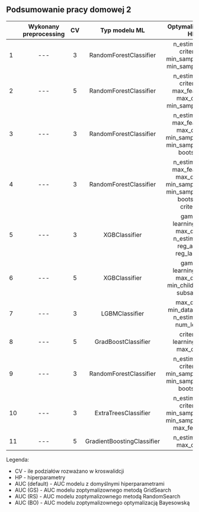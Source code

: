 ## Podsumowanie pracy domowej 2

<table>
<thead>
  <tr>
    <th></th>
    <th>Wykonany preprocessing</th>
    <th>CV</th>
    <th>Typ modelu ML</th>
    <th>Optymalizowane HP</th>
    <th>AUC (default)</th>
    <th>AUC (GS)</th>
    <th>AUC (RS)</th>
    <th>AUC (BO)</th>
    <th>Link do raportu</th>
  </tr>
</thead>
<tbody>
   <tr>
    <td>1</td>
    <td align='center'>---</td>
    <td align='center'>3</td>
    <td align='center'>RandomForestClassifier</td>
    <td align='center'> n_estimators, criterion, min_samples_leaf, min_samples_split</td>
    <td align='center'>0.8441008043128087</td>
    <td align='center'>0.8508267230021713</td>
    <td align='center'>0.8511484391511555</td>
    <td align='center'>0.850817036655483</td>
    <td align='center'><a href="TomaszewskiŁukasz/WB_PD_2.ipynb">link</td>
      </tr>
  <tr>
    <td>2</td>
    <td align='center'>---</td>
    <td align='center'>5</td>
    <td align='center'>RandomForestClassifier</td>
    <td align='center'> n_estimators, criterion, max_features, max_depth min_samples_split</td>
    <td align='center'>0.6600572212993829</td>
    <td align='center'>0.6515612275157766</td>
    <td align='center'>0.6137562012818499</td>
    <td align='center'>0.683000773865825</td>
    <td align='center'><a href="RoguskiMikolaj/Untitled.ipynb">link</td>
      </tr>
  <tr>
    <td>3</td>
    <td align='center'>---</td>
    <td align='center'>3</td>
    <td align='center'>RandomForestClassifier</td>
    <td align='center'> n_estimators, max_features, max_depth min_samples_split, min_samples_leaf, bootstrap</td>
    <td align='center'>0.63</td>
    <td align='center'>0.57</td>
    <td align='center'>0.58</td>
    <td align='center'>0.62</td>
    <td align='center'><a href="KruszewskiJan/hw2.html">link</td>
      </tr>
  <tr>
    <td>4</td>
    <td align='center'>---</td>
    <td align='center'>3</td>
    <td align='center'>RandomForestClassifier</td>
    <td align='center'> n_estimators, max_features, max_depth, min_samples_split, min_samples_leaf, bootstrap, criterion</td>
    <td align='center'>0.6756</td>
    <td align='center'>0.6919</td>
    <td align='center'>0.6919</td>
    <td align='center'>0.6887</td>
    <td align='center'><a href="https://github.com/MI2-Education/2022L-WB-AutoML/tree/main/homeworks/hw2/Grzegorz_Zbrze%C5%BCny">link</td>
      </tr>
  <tr>
    <td>5</td>
    <td align='center'>---</td>
    <td align='center'>3</td>
    <td align='center'>XGBClassifier</td>
    <td align='center'> gamma, learning_rate, max_depth, n_estimators, reg_alpha, reg_lambda</td>
    <td align='center'>0.6913</td>
    <td align='center'>0.6940</td>
    <td align='center'>0.6963</td>
    <td align='center'>0.6957</td>
    <td align='center'><a href="GałkowskiMikołaj/hw2_Gałkowski">link</td>
      </tr> 
      <tr>
    <td>6</td>
    <td align='center'>---</td>
    <td align='center'>5</td>
    <td align='center'>XGBClassifier</td>
    <td align='center'>gamma, learning_rate, max_depth, min_child_weight, subsample</td>
    <td align='center'>0.6910</td>
    <td align='center'>0.6936</td>
    <td align='center'>0.6953</td>
    <td align='center'>0.6955</td>
    <td align='center'><a href="MarciniakPiotr/homework.ipynb">link</td>
      </tr>
      <tr>
    <td>7</td>
    <td align='center'>---</td>
    <td align='center'>3</td>
    <td align='center'>LGBMClassifier</td>
    <td align='center'>max_depth, min_data_in_leaf, n_estimators, num_leaves</td>
    <td align='center'>0.7287</td>
    <td align='center'>-</td>
    <td align='center'>0.7295</td>
    <td align='center'>0.7283</td>
    <td align='center'><a href="KomorowskiMichal/homework2.ipynb">link</td>
      </tr> 
    <tr>
    <td>8</td>
    <td align='center'>---</td>
    <td align='center'>5</td>
    <td align='center'>GradBoostClassifier</td>
    <td align='center'>criterion, learning_rate, max_depth</td>
    <td align='center'>0.8691564973776389</td>
    <td align='center'>0.8744405506515862</td>
    <td align='center'>0.87320370593767</td>
    <td align='center'>0.8743865410403371</td>
    <td align='center'><a href="KurowskiKacper/[WB2]_PD2_Kacper_Kurowski.ipynb">link</td>
      </tr>  
     <tr>
    <td>9</td>
    <td align='center'>---</td>
    <td align='center'>3</td>
    <td align='center'>RandomForestClassifier</td>
    <td align='center'>n_estimators, criterion, min_samples_split, min_samples_leaf, bootstrap</td>
    <td align='center'>0.67</td>
    <td align='center'>0.6854</td>
    <td align='center'>0.6858</td>
    <td align='center'>0.6898</td>
    <td align='center'><a href="BujakowskiHubert/hw2.html">link</td>
      </tr>  
  <tr>
    <td>10</td>
    <td align='center'>---</td>
    <td align='center'>3</td>
    <td align='center'>ExtraTreesClassifier</td>
    <td align='center'> n_estimators, criterion, min_samples_leaf, min_samples_split, max_features</td>
    <td align='center'>0.6729</td>
    <td align='center'>0.6800</td>
    <td align='center'>0.6939</td>
    <td align='center'>0.6959</td>
    <td align='center'><a href="WitasMarcel/hw2.ipynb">link</td>
      </tr>
  <tr>
    <td>11</td>
    <td align='center'>---</td>
    <td align='center'>5</td>
    <td align='center'>GradientBoostingClassifier</td>
    <td align='center'> n_estimators, max_depth</td>
    <td align='center'>0.641</td>
    <td align='center'>0.653</td>
    <td align='center'>0.638</td>
    <td align='center'>0.652</td>
    <td align='center'><a href="FrejAdam/PD2.ipynb">link</td>
      </tr>
  </tbody>
</table>

Legenda:
- CV - ile podziałów rozważano w kroswalidcji
- HP - hiperparametry
- AUC (default) - AUC modelu z domyślnymi hiperparametrami
- AUC (GS) - AUC modelu zoptymalizownego metodą GridSearch
- AUC (RS) - AUC modelu zoptymalizownego metodą RandomSearch
- AUC (BO) - AUC modelu zoptymalizownego optymalizacją Bayesowską
